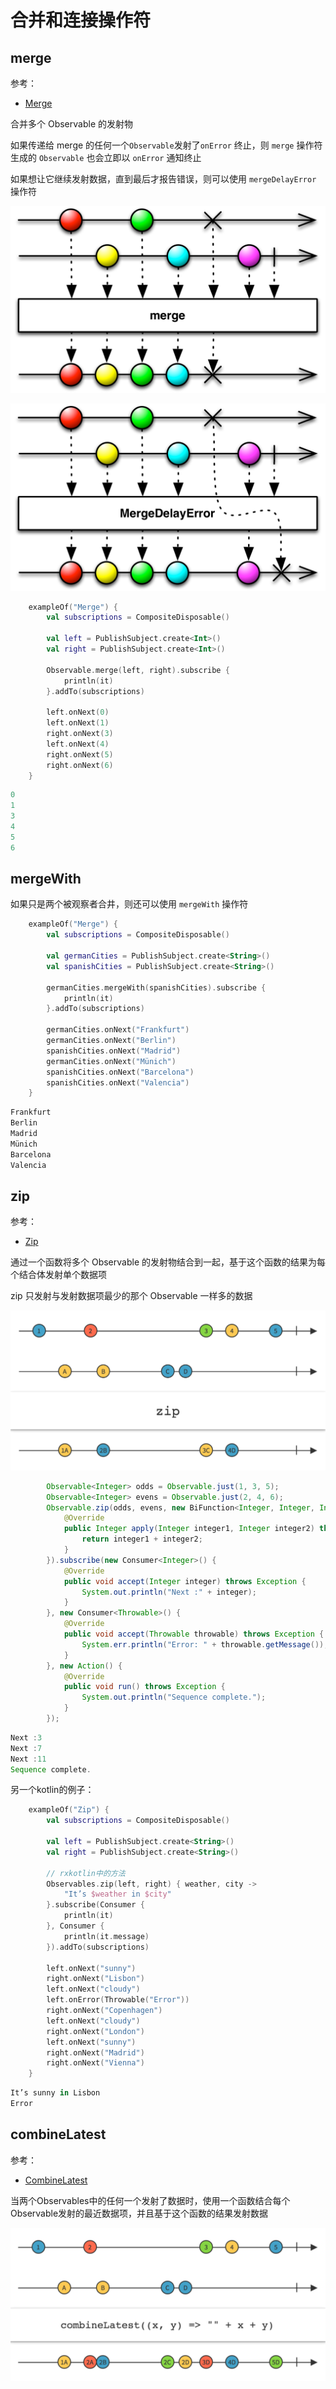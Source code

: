 # 合并和连接操作符



## merge

参考：

+ [Merge](https://mcxiaoke.gitbooks.io/rxdocs/content/operators/Merge.html)



合并多个 Observable 的发射物

如果传递给 merge 的任何一个`Observable`发射了`onError` 终止，则 `merge` 操作符生成的 `Observable` 也会立即以 `onError` 通知终止

如果想让它继续发射数据，直到最后才报告错误，则可以使用 `mergeDelayError` 操作符

![020](./images/020.png)



![021](./images/021.png)

```kotlin
    exampleOf("Merge") {
        val subscriptions = CompositeDisposable()

        val left = PublishSubject.create<Int>()
        val right = PublishSubject.create<Int>()

        Observable.merge(left, right).subscribe {
            println(it)
        }.addTo(subscriptions)

        left.onNext(0)
        left.onNext(1)
        right.onNext(3)
        left.onNext(4)
        right.onNext(5)
        right.onNext(6)
    }
```

```kotlin
0
1
3
4
5
6
```



## mergeWith

如果只是两个被观察者合井，则还可以使用 `mergeWith` 操作符

```kotlin
    exampleOf("Merge") {
        val subscriptions = CompositeDisposable()

        val germanCities = PublishSubject.create<String>()
        val spanishCities = PublishSubject.create<String>()

        germanCities.mergeWith(spanishCities).subscribe {
            println(it)
        }.addTo(subscriptions)

        germanCities.onNext("Frankfurt")
        germanCities.onNext("Berlin")
        spanishCities.onNext("Madrid")
        germanCities.onNext("Münich")
        spanishCities.onNext("Barcelona")
        spanishCities.onNext("Valencia")
    }
```

```kotlin
Frankfurt
Berlin
Madrid
Münich
Barcelona
Valencia
```



## zip

参考：

+ [Zip](https://mcxiaoke.gitbooks.io/rxdocs/content/operators/Zip.html)

通过一个函数将多个 Observable 的发射物结合到一起，基于这个函数的结果为每个结合体发射单个数据项

zip 只发射与发射数据项最少的那个 Observable 一样多的数据

![022](./images/022.png)

```java
        Observable<Integer> odds = Observable.just(1, 3, 5);
        Observable<Integer> evens = Observable.just(2, 4, 6);
        Observable.zip(odds, evens, new BiFunction<Integer, Integer, Integer>() {
            @Override
            public Integer apply(Integer integer1, Integer integer2) throws Exception {
                return integer1 + integer2;
            }
        }).subscribe(new Consumer<Integer>() {
            @Override
            public void accept(Integer integer) throws Exception {
                System.out.println("Next :" + integer);
            }
        }, new Consumer<Throwable>() {
            @Override
            public void accept(Throwable throwable) throws Exception {
                System.err.println("Error: " + throwable.getMessage());
            }
        }, new Action() {
            @Override
            public void run() throws Exception {
                System.out.println("Sequence complete.");
            }
        });
```

```java
Next :3
Next :7
Next :11
Sequence complete.
```



另一个kotlin的例子：

```kotlin
    exampleOf("Zip") {
        val subscriptions = CompositeDisposable()

        val left = PublishSubject.create<String>()
        val right = PublishSubject.create<String>()

        // rxkotlin中的方法
        Observables.zip(left, right) { weather, city ->
            "It’s $weather in $city"
        }.subscribe(Consumer {
            println(it)
        }, Consumer {
            println(it.message)
        }).addTo(subscriptions)

        left.onNext("sunny")
        right.onNext("Lisbon")
        left.onNext("cloudy")
        left.onError(Throwable("Error"))
        right.onNext("Copenhagen")
        left.onNext("cloudy")
        right.onNext("London")
        left.onNext("sunny")
        right.onNext("Madrid")
        right.onNext("Vienna")
    }
```

```kotlin
It’s sunny in Lisbon
Error
```



## combineLatest

参考：

+ [CombineLatest](https://mcxiaoke.gitbooks.io/rxdocs/content/operators/CombineLatest.html)



当两个Observables中的任何一个发射了数据时，使用一个函数结合每个Observable发射的最近数据项，并且基于这个函数的结果发射数据

![023](./images/023.png)

























